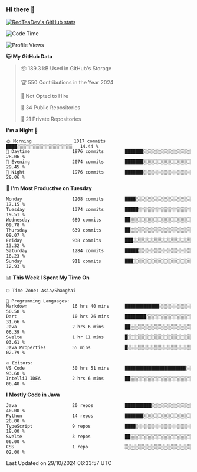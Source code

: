 ### Hi there 👋

<!--
**RedTeaDev/RedTeaDev** is a ✨ _special_ ✨ repository because its `README.md` (this file) appears on your GitHub profile.

Here are some ideas to get you started:

- 🔭 I’m currently working on ...
- 🌱 I’m currently learning ...
- 👯 I’m looking to collaborate on ...
- 🤔 I’m looking for help with ...
- 💬 Ask me about ...
- 📫 How to reach me: ...
- 😄 Pronouns: ...
- ⚡ Fun fact: ...
-->

<!--
[![wakatime](https://wakatime.com/badge/user/6b101ed0-04c0-4490-9283-eb61f2efff96.svg)](https://wakatime.com/@6b101ed0-04c0-4490-9283-eb61f2efff96)
!-->

[![RedTeaDev's GitHub stats](https://github-readme-stats.vercel.app/api?username=RedTeaDev\&include_all_commits=true)](https://github.com/anuraghazra/github-readme-stats)
<!--
[![willianrod's wakatime stats](https://github-readme-stats.vercel.app/api/wakatime?username=RedTeaDev)](https://github.com/anuraghazra/github-readme-stats)
!-->
<!--START_SECTION:waka-->
![Code Time](http://img.shields.io/badge/Code%20Time-2%2C672%20hrs%2019%20mins-blue)

![Profile Views](http://img.shields.io/badge/Profile%20Views-0-blue)

**🐱 My GitHub Data** 

> 📦 189.3 kB Used in GitHub's Storage 
 > 
> 🏆 550 Contributions in the Year 2024
 > 
> 🚫 Not Opted to Hire
 > 
> 📜 34 Public Repositories 
 > 
> 🔑 21 Private Repositories 
 > 
**I'm a Night 🦉** 

```text
🌞 Morning                1017 commits        ████░░░░░░░░░░░░░░░░░░░░░   14.44 % 
🌆 Daytime                1976 commits        ███████░░░░░░░░░░░░░░░░░░   28.06 % 
🌃 Evening                2074 commits        ███████░░░░░░░░░░░░░░░░░░   29.45 % 
🌙 Night                  1976 commits        ███████░░░░░░░░░░░░░░░░░░   28.06 % 
```
📅 **I'm Most Productive on Tuesday** 

```text
Monday                   1208 commits        ████░░░░░░░░░░░░░░░░░░░░░   17.15 % 
Tuesday                  1374 commits        █████░░░░░░░░░░░░░░░░░░░░   19.51 % 
Wednesday                689 commits         ██░░░░░░░░░░░░░░░░░░░░░░░   09.78 % 
Thursday                 639 commits         ██░░░░░░░░░░░░░░░░░░░░░░░   09.07 % 
Friday                   938 commits         ███░░░░░░░░░░░░░░░░░░░░░░   13.32 % 
Saturday                 1284 commits        █████░░░░░░░░░░░░░░░░░░░░   18.23 % 
Sunday                   911 commits         ███░░░░░░░░░░░░░░░░░░░░░░   12.93 % 
```


📊 **This Week I Spent My Time On** 

```text
🕑︎ Time Zone: Asia/Shanghai

💬 Programming Languages: 
Markdown                 16 hrs 40 mins      █████████████░░░░░░░░░░░░   50.58 % 
Dart                     10 hrs 26 mins      ████████░░░░░░░░░░░░░░░░░   31.66 % 
Java                     2 hrs 6 mins        ██░░░░░░░░░░░░░░░░░░░░░░░   06.39 % 
Svelte                   1 hr 11 mins        █░░░░░░░░░░░░░░░░░░░░░░░░   03.61 % 
Java Properties          55 mins             █░░░░░░░░░░░░░░░░░░░░░░░░   02.79 % 

🔥 Editors: 
VS Code                  30 hrs 51 mins      ███████████████████████░░   93.60 % 
IntelliJ IDEA            2 hrs 6 mins        ██░░░░░░░░░░░░░░░░░░░░░░░   06.40 % 
```

**I Mostly Code in Java** 

```text
Java                     20 repos            ██████████░░░░░░░░░░░░░░░   40.00 % 
Python                   14 repos            ███████░░░░░░░░░░░░░░░░░░   28.00 % 
TypeScript               9 repos             ████░░░░░░░░░░░░░░░░░░░░░   18.00 % 
Svelte                   3 repos             ██░░░░░░░░░░░░░░░░░░░░░░░   06.00 % 
CSS                      1 repo              ░░░░░░░░░░░░░░░░░░░░░░░░░   02.00 % 
```




 Last Updated on 29/10/2024 06:33:57 UTC
<!--END_SECTION:waka-->


